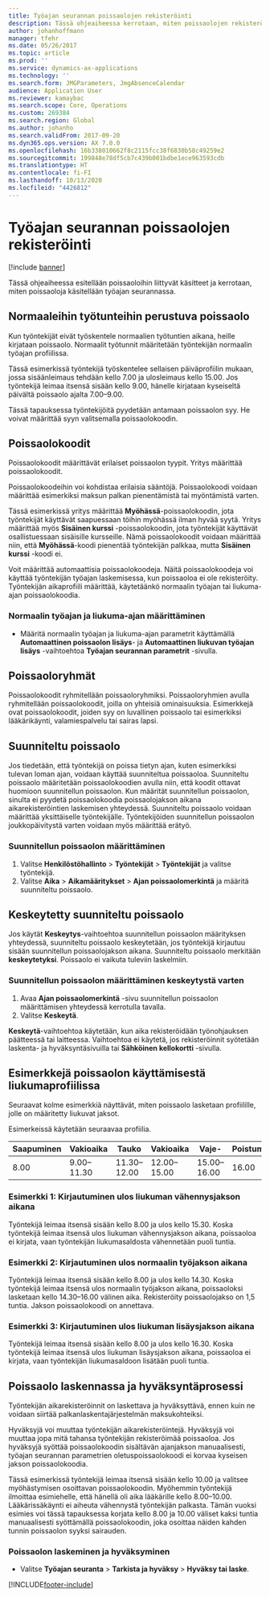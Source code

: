 ```yaml
---
title: Työajan seurannan poissaolojen rekisteröinti
description: Tässä ohjeaiheessa kerrotaan, miten poissaolojen rekisteröintejä käsitellään työajan seurannassa.
author: johanhoffmann
manager: tfehr
ms.date: 05/26/2017
ms.topic: article
ms.prod: ''
ms.service: dynamics-ax-applications
ms.technology: ''
ms.search.form: JMGParameters, JmgAbsenceCalendar
audience: Application User
ms.reviewer: kamaybac
ms.search.scope: Core, Operations
ms.custom: 269384
ms.search.region: Global
ms.author: johanho
ms.search.validFrom: 2017-09-20
ms.dyn365.ops.version: AX 7.0.0
ms.openlocfilehash: 16b338010662f8c2115fcc38f6830b58c49259e2
ms.sourcegitcommit: 199848e78df5cb7c439b001bdbe1ece963593cdb
ms.translationtype: HT
ms.contentlocale: fi-FI
ms.lasthandoff: 10/13/2020
ms.locfileid: "4426812"
---
```

# <a name="absence-registration-in-time-and-attendance"></a>Työajan seurannan poissaolojen rekisteröinti

[!include [banner](../includes/banner.md)]

Tässä ohjeaiheessa esitellään poissaoloihin liittyvät käsitteet ja kerrotaan, miten poissaoloja käsitellään työajan seurannassa.

## <a name="absence-that-is-based-on-regular-work-hours"></a>Normaaleihin työtunteihin perustuva poissaolo

Kun työntekijät eivät työskentele normaalien työtuntien aikana, heille kirjataan poissaolo. Normaalit työtunnit määritetään työntekijän normaalin työajan profiilissa.

Tässä esimerkissä työntekijä työskentelee sellaisen päiväprofiilin mukaan, jossa sisäänleimaus tehdään kello 7.00 ja ulosleimaus kello 15.00. Jos työntekijä leimaa itsensä sisään kello 9.00, hänelle kirjataan kyseiseltä päivältä poissaolo ajalta 7.00–9.00.

Tässä tapauksessa työntekijöitä pyydetään antamaan poissaolon syy. He voivat määrittää syyn valitsemalla poissaolokoodin.

## <a name="absence-codes"></a>Poissaolokoodit

Poissaolokoodit määrittävät erilaiset poissaolon tyypit. Yritys määrittää poissaolokoodit.

Poissaolokoodeihin voi kohdistaa erilaisia sääntöjä. Poissaolokoodi voidaan määrittää esimerkiksi maksun palkan pienentämistä tai myöntämistä varten.

Tässä esimerkissä yritys määrittää **Myöhässä**-poissaolokoodin, jota työntekijät käyttävät saapuessaan töihin myöhässä ilman hyvää syytä. Yritys määrittää myös **Sisäinen kurssi** -poissaolokoodin, jota työntekijät käyttävät osallistuessaan sisäisille kursseille. Nämä poissaolokoodit voidaan määrittää niin, että **Myöhässä**-koodi pienentää työntekijän palkkaa, mutta **Sisäinen kurssi** -koodi ei.

Voit määrittää automaattisia poissaolokoodeja. Näitä poissaolokoodeja voi käyttää työntekijän työajan laskemisessa, kun poissaoloa ei ole rekisteröity. Työntekijän aikaprofiili määrittää, käytetäänkö normaalin työajan tai liukuma-ajan poissaolokoodia.

### <a name="set-up-standard-time-and-flex-time"></a>Normaalin työajan ja liukuma-ajan määrittäminen

- Määritä normaalin työajan ja liukuma-ajan parametrit käyttämällä **Automaattinen poissaolon lisäys**- ja **Automaattinen liukuvan työajan lisäys** -vaihtoehtoa **Työajan seurannan parametrit** -sivulla.

## <a name="absence-groups"></a>Poissaoloryhmät

Poissaolokoodit ryhmitellään poissaoloryhmiksi. Poissaoloryhmien avulla ryhmitellään poissaolokoodit, joilla on yhteisiä ominaisuuksia. Esimerkkejä ovat poissaolokoodit, joiden syy on luvallinen poissaolo tai esimerkiksi lääkärikäynti, valamiespalvelu tai sairas lapsi.

## <a name="planned-absence"></a>Suunniteltu poissaolo

Jos tiedetään, että työntekijä on poissa tietyn ajan, kuten esimerkiksi tulevan loman ajan, voidaan käyttää suunniteltua poissaoloa. Suunniteltu poissaolo määritetään poissaolokoodien avulla niin, että koodit ottavat huomioon suunnitellun poissaolon. Kun määrität suunnitellun poissaolon, sinulta ei pyydetä poissaolokoodia poissaolojakson aikana aikarekisteröintien laskemisen yhteydessä. Suunniteltu poissaolo voidaan määrittää yksittäiselle työntekijälle. Työntekijöiden suunnitellun poissaolon joukkopäivitystä varten voidaan myös määrittää erätyö.

### <a name="set-up-planned-absence"></a>Suunnitellun poissaolon määrittäminen

1. Valitse **Henkilöstöhallinto** &gt; **Työntekijät** &gt; **Työntekijät** ja valitse työntekijä.
2. Valitse **Aika** &gt; **Aikamääritykset** &gt; **Ajan poissaolomerkintä** ja määritä suunniteltu poissaolo.

## <a name="interrupted-planned-absence"></a>Keskeytetty suunniteltu poissaolo

Jos käytät **Keskeytys**-vaihtoehtoa suunnitellun poissaolon määrityksen yhteydessä, suunniteltu poissaolo keskeytetään, jos työntekijä kirjautuu sisään suunnitellun poissaolojakson aikana. Suunniteltu poissaolo merkitään **keskeytetyksi**. Poissaolo ei vaikuta tuleviin laskelmiin.

### <a name="set-up-a-planned-absence-for-interruption"></a>Suunnitellun poissaolon määrittäminen keskeytystä varten

1. Avaa **Ajan poissaolomerkintä** -sivu suunnitellun poissaolon määrittämisen yhteydessä kerrotulla tavalla.
2. Valitse **Keskeytä**.

**Keskeytä**-vaihtoehtoa käytetään, kun aika rekisteröidään työnohjauksen päätteessä tai laitteessa. Vaihtoehtoa ei käytetä, jos rekisteröinnit syötetään laskenta- ja hyväksyntäsivuilla tai **Sähköinen kellokortti** -sivulla.

## <a name="examples-of-the-use-of-absence-in-a-flex-profile"></a>Esimerkkejä poissaolon käyttämisestä liukumaprofiilissa

Seuraavat kolme esimerkkiä näyttävät, miten poissaolo lasketaan profiilille, jolle on määritetty liukuvat jaksot.

Esimerkeissä käytetään seuraavaa profiilia.

| Saapuminen | Vakioaika    | Tauko             | Vakioaika | Vaje-        | Poistuminen | Ylijäämä        |
|----------|------------------|-------------------|---------------|--------------|-----------|--------------|
| 8.00     | 9.00–11.30 | 11.30–12.00 | 12.00–15.00 | 15.00–16.00 | 16.00      | 16.00–18.00 |

### <a name="example-1-signing-out-during-a-flex--period"></a>Esimerkki 1: Kirjautuminen ulos liukuman vähennysjakson aikana

Työntekijä leimaa itsensä sisään kello 8.00 ja ulos kello 15.30. Koska työntekijä leimaa itsensä ulos liukuman vähennysjakson aikana, poissaoloa ei kirjata, vaan työntekijän liukumasaldosta vähennetään puoli tuntia.

### <a name="example-2-signing-out-in-during-standard-time-period"></a>Esimerkki 2: Kirjautuminen ulos normaalin työjakson aikana

Työntekijä leimaa itsensä sisään kello 8.00 ja ulos kello 14.30. Koska työntekijä leimaa itsensä ulos normaalin työjakson aikana, poissaoloksi lasketaan kello 14.30–16.00 välinen aika. Rekisteröity poissaolojakso on 1,5 tuntia. Jakson poissaolokoodi on annettava.

### <a name="example-3-signing-out-during-a-flex-period"></a>Esimerkki 3: Kirjautuminen ulos liukuman lisäysjakson aikana

Työntekijä leimaa itsensä sisään kello 8.00 ja ulos kello 16.30. Koska työntekijä leimaa itsensä ulos liukuman lisäysjakson aikana, poissaoloa ei kirjata, vaan työntekijän liukumasaldoon lisätään puoli tuntia.

## <a name="absence-in-the-calculation-and-approval-process"></a>Poissaolo laskennassa ja hyväksyntäprosessi

Työntekijän aikarekisteröinnit on laskettava ja hyväksyttävä, ennen kuin ne voidaan siirtää palkanlaskentajärjestelmän maksukohteiksi.

Hyväksyjä voi muuttaa työntekijän aikarekisteröintejä. Hyväksyjä voi muuttaa jopa mitä tahansa työntekijän rekisteröimää poissaoloa. Jos hyväksyjä syöttää poissaolokoodin sisältävän ajanjakson manuaalisesti, työajan seurannan parametrien oletuspoissaolokoodi ei korvaa kyseisen jakson poissaolokoodia.

Tässä esimerkissä työntekijä leimaa itsensä sisään kello 10.00 ja valitsee myöhästymisen osoittavan poissaolokoodin. Myöhemmin työntekijä ilmoittaa esimiehelle, että hänellä oli aika lääkärille kello 8.00–10.00. Lääkärissäkäynti ei aiheuta vähennystä työntekijän palkasta. Tämän vuoksi esimies voi tässä tapauksessa korjata kello 8.00 ja 10.00 väliset kaksi tuntia manuaalisesti syöttämällä poissaolokoodin, joka osoittaa näiden kahden tunnin poissaolon syyksi sairauden.

### <a name="calculate-and-approve-absence"></a>Poissaolon laskeminen ja hyväksyminen

- Valitse **Työajan seuranta** &gt; **Tarkista ja hyväksy** &gt; **Hyväksy tai laske**.


[!INCLUDE[footer-include](../../includes/footer-banner.md)]